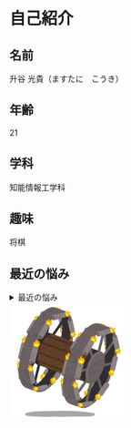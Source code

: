 # 自己紹介
## 名前
升谷 光貴（ますたに　こうき）
## 年齢
21
## 学科
知能情報工学科
## 趣味
将棋
## 最近の悩み　
<details><summary> 最近の悩み </summary>
大学のネットにつながらなず<br>使い勝手が悪すぎること<br>大学のルールが謎<br>しかも他大学にも評判が悪い </details>

<img width="200px" alt="パンジャン" src=".\war_panjandrum.png">
